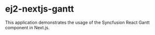 # ej2-nextjs-gantt
This application demonstrates the usage of the Syncfusion React Gantt component in Next.js.
